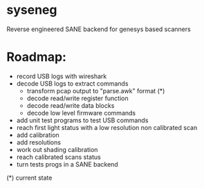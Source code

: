 # syseneg

Reverse engineered SANE backend for genesys based scanners


Roadmap:
========

- record USB logs with wireshark
- decode USB logs to extract commands
	- transform pcap output to "parse.awk" format (*)
	- decode read/write register function
	- decode read/write data blocks
	- decode low level firmware commands
- add unit test programs to test USB commands
- reach first light status with a low resolution non calibrated scan
- add calibration
- add resolutions
- work out shading calibration
- reach calibrated scans status
- turn tests progs in a SANE backend

(*) current state